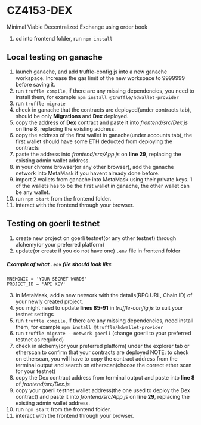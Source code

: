 # CZ4153-DEX
Minimal Viable Decentralized Exchange using order book

1. cd into frontend folder, run `npm install`

## Local testing on ganache
1. launch ganache, and add truffle-config.js into a new ganache workspace. Increase the gas limit of the new workspace to 9999999 before saving it.
2. run `truffle compile`, if there are any missing dependencies, you need to install them, for example `npm install @truffle/hdwallet-provider`
3. run `truffle migrate`
4. check in ganache that the contracts are deployed(under contracts tab), should be only **Migrations** and **Dex** deployed.
5. copy the address of **Dex** contract and paste it into *frontend/src/Dex.js* on **line 8**, replacing the existing address.
6. copy the address of the first wallet in ganache(under accounts tab), the first wallet should have some ETH deducted from deploying the contracts
7. paste the address into *frontend/src/App.js* on **line 29**, replacing the existing admin wallet address.
8. in your chrome browser(or any other browser), add the ganache network into MetaMask if you havent already done before.
9. import 2 wallets from ganache into MetaMask using their private keys. 1 of the wallets has to be the first wallet in ganache, the other wallet can be any wallet.
10. run `npm start` from the frontend folder.
11. interact with the frontend through your browser.

## Testing on goerli testnet
1. create new project on goerli testnet(or any other testnet) through alchemy(or your preferred platform)
2. update(or create if you do not have one) `.env` file in frontend folder 
##### Example of what `.env` file should look like
`MNEMONIC = 'YOUR SECRET WORDS'`<br>
`PROJECT_ID = 'API KEY'`

3. in MetaMask, add a new network with the details(RPC URL, Chain ID) of your newly created project.
4. you might need to update **lines 85-91** in *truffle-config.js* to suit your testnet settings
5. run `truffle compile`, if there are any missing dependencies, need install them, for example `npm install @truffle/hdwallet-provider`
6. run `truffle migrate --network goerli` (change goerli to your preferred testnet as required)
7. check in alchemy(or your preferred platform) under the explorer tab or etherscan to confirm that your contracts are deployed
NOTE: to check on etherscan, you will have to copy the contract address from the terminal output and search on etherscan(choose the correct ether scan for your testnet)
8. copy the Dex contract address from terminal output and paste into **line 8** of *frontend/src/Dex.js* 
9. copy your goerli testnet wallet address(the one used to deploy the Dex contract) and paste it into *frontend/src/App.js* on **line 29**, replacing the existing admin wallet address.
10. run `npm start` from the frontend folder.
11. interact with the frontend through your browser.
